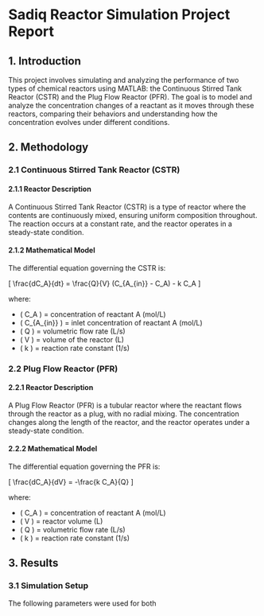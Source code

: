 # Sadiq Reactor Simulation Project Report

## 1. Introduction

This project involves simulating and analyzing the performance of two types of chemical reactors using MATLAB: the Continuous Stirred Tank Reactor (CSTR) and the Plug Flow Reactor (PFR). The goal is to model and analyze the concentration changes of a reactant as it moves through these reactors, comparing their behaviors and understanding how the concentration evolves under different conditions.

## 2. Methodology

### 2.1 Continuous Stirred Tank Reactor (CSTR)

#### 2.1.1 Reactor Description

A Continuous Stirred Tank Reactor (CSTR) is a type of reactor where the contents are continuously mixed, ensuring uniform composition throughout. The reaction occurs at a constant rate, and the reactor operates in a steady-state condition.

#### 2.1.2 Mathematical Model

The differential equation governing the CSTR is:

\[ \frac{dC_A}{dt} = \frac{Q}{V} (C_{A_{in}} - C_A) - k C_A \]

where:
- \( C_A \) = concentration of reactant A (mol/L)
- \( C_{A_{in}} \) = inlet concentration of reactant A (mol/L)
- \( Q \) = volumetric flow rate (L/s)
- \( V \) = volume of the reactor (L)
- \( k \) = reaction rate constant (1/s)

### 2.2 Plug Flow Reactor (PFR)

#### 2.2.1 Reactor Description

A Plug Flow Reactor (PFR) is a tubular reactor where the reactant flows through the reactor as a plug, with no radial mixing. The concentration changes along the length of the reactor, and the reactor operates under a steady-state condition.

#### 2.2.2 Mathematical Model

The differential equation governing the PFR is:

\[ \frac{dC_A}{dV} = -\frac{k C_A}{Q} \]

where:
- \( C_A \) = concentration of reactant A (mol/L)
- \( V \) = reactor volume (L)
- \( Q \) = volumetric flow rate (L/s)
- \( k \) = reaction rate constant (1/s)

## 3. Results

### 3.1 Simulation Setup

The following parameters were used for both
